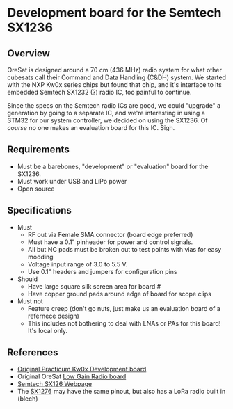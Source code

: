 # Development board for the Semtech SX1236

## Overview

OreSat is designed around a 70 cm (436 MHz) radio system for what other cubesats call their Command and Data Handling (C&DH) system. We started with the NXP Kw0x series chips but found that chip, and it's interface to its embedded Semtech SX1232 (?) radio IC, too painful to continue. 

Since the specs on the Semtech radio ICs are good, we could "upgrade" a generation by going to a separate IC, and we're interesting in using a STM32 for our system controller, we decided on using the SX1236. Of *course* no one makes an evaluation board for this IC. Sigh.

## Requirements

- Must be a barebones, "development" or "evaluation" board for the SX1236.
- Must work under USB and LiPo power
- Open source

## Specifications

- Must
   - RF out via Female SMA connector (board edge preferred)
   - Must have a 0.1" pinheader for power and control signals.
   - All but NC pads must be broken out to test points with vias for easy modding
   - Voltage input range of 3.0 to 5.5 V.
   - Use 0.1" headers and jumpers for configuration pins
- Should
   - Have large square silk screen area for board #
   - Have copper ground pads around edge of  board for scope clips
- Must not
   - Feature creep (don't go nuts, just make us an evaluation board of a refernece design)
   - This includes not bothering to deal with LNAs or PAs for this board! It's local only.

## References

- [Original Practicum Kw0x Development board](https://github.com/wrh2/sputnik/tree/master/Phase0/eagle)
- Original OreSat [Low Gain Radio board](https://github.com/oresat/low-gain-radio)
- [Semtech SX126 Webpage](http://www.semtech.com/wireless-rf/rf-transceivers/sx1236/)
- The [SX1276](http://www.semtech.com/apps/product.php?pn=SX1276) may have the same pinout, but also has a LoRa radio built in (blech)

